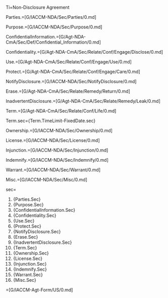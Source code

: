 Ti=Non-Disclosure Agreement

Parties.=[G/IACCM-NDA/Sec/Parties/0.md]

Purpose.=[G/IACCM-NDA/Sec/Purpose/0.md]

ConfidentialInformation.=[G/Agt-NDA-CmA/Sec/Def/Confidential_Information/0.md]

Confidentiality.=[G/Agt-NDA-CmA/Sec/Relate/Conf/Engage/Disclose/0.md]

Use.=[G/Agt-NDA-CmA/Sec/Relate/Conf/Engage/Use/0.md]

Protect.=[G/Agt-NDA-CmA/Sec/Relate/Conf/Engage/Care/0.md]

NotifyDisclosure.=[G/IACCM-NDA/Sec/NotifyDisclosure/0.md]

Erase.=[G/Agt-NDA-CmA/Sec/Relate/Remedy/Return/0.md]

InadvertentDisclosure.=[G/Agt-NDA-CmA/Sec/Relate/Remedy/Leak/0.md]

Term.=[G/Agt-NDA-CmA/Sec/Relate/Conf/Life/0.md]

Term.sec={Term.TimeLimit-FixedDate.sec}

Ownership.=[G/IACCM-NDA/Sec/Ownership/0.md]

License.=[G/IACCM-NDA/Sec/License/0.md]

Injunction.=[G/IACCM-NDA/Sec/Injunction/0.md]

Indemnify.=[G/IACCM-NDA/Sec/Indemnify/0.md]

Warrant.=[G/IACCM-NDA/Sec/Warrant/0.md]

Misc.=[G/IACCM-NDA/Sec/Misc/0.md]


sec=<ol><li>{Parties.Sec}<li>{Purpose.Sec}<li>{ConfidentialInformation.Sec}<li>{Confidentiality.Sec}<li>{Use.Sec}<li>{Protect.Sec}<li>{NotifyDisclosure.Sec}<li>{Erase.Sec}<li>{InadvertentDisclosure.Sec}<li>{Term.Sec}<li>{Ownership.Sec}<li>{License.Sec}<li>{Injunction.Sec}<li>{Indemnify.Sec}<li>{Warrant.Sec}<li>{Misc.Sec}</ol>

=[G/IACCM-Agt-Form/US/0.md]
